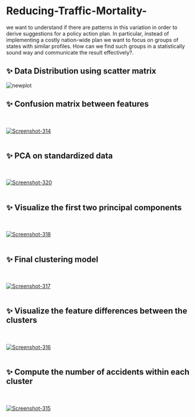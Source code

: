 # Reducing-Traffic-Mortality-
we want to understand if there are patterns in this variation in order to derive suggestions for a policy action plan. In particular, instead of implementing a costly nation-wide plan we want to focus on groups of states with similar profiles. How can we find such groups in a statistically sound way and communicate the result effectively?.

## ✨ Data Distribution using scatter matrix

![newplot](https://user-images.githubusercontent.com/85830264/229553783-578d2566-a79b-4202-9a02-0e4a2e605eee.png)

## ✨  Confusion matrix between features
<br></br>
<a href="https://ibb.co/bQ3rjXy"><img src="https://i.ibb.co/n60DqjV/Screenshot-314.png" alt="Screenshot-314" border="0"></a>
<br></br>
## ✨  PCA on standardized data
<br></br>
<a href="https://ibb.co/Krk5MKB"><img src="https://i.ibb.co/z4Ymy6C/Screenshot-320.png" alt="Screenshot-320" border="0"></a>
<br></br>
## ✨ Visualize the first two principal components
<br></br>
<a href="https://ibb.co/hDKxsq8"><img src="https://i.ibb.co/D57P4qK/Screenshot-318.png" alt="Screenshot-318" border="0"></a>
<br></br>

## ✨ Final clustering model 
<br></br>
<a href="https://ibb.co/n0wCf3B"><img src="https://i.ibb.co/6ZyBbv8/Screenshot-317.png" alt="Screenshot-317" border="0"></a>
<br></br>
## ✨ Visualize the feature differences between the clusters

<br></br>
<a href="https://ibb.co/SddDZvX"><img src="https://i.ibb.co/BrrHYsV/Screenshot-316.png" alt="Screenshot-316" border="0"></a>
<br></br>
## ✨ Compute the number of accidents within each cluster
<br></br>
<a href="https://ibb.co/MDBjFkC"><img src="https://i.ibb.co/VWwhfYq/Screenshot-315.png" alt="Screenshot-315" border="0"></a>
<br></br>







